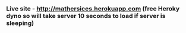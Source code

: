 ### Live site - http://mathersices.herokuapp.com (free Heroky dyno so will take server 10 seconds to load if server is sleeping)
